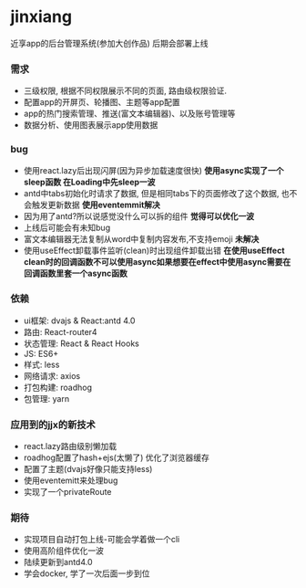 # jinxiang
近享app的后台管理系统(参加大创作品) 后期会部署上线  
### 需求
* 三级权限, 根据不同权限展示不同的页面, 路由级权限验证.
* 配置app的开屏页、轮播图、主题等app配置
* app的热门搜索管理、推送(富文本编辑器)、以及账号管理等
* 数据分析、使用图表展示app使用数据
### bug 
* 使用react.lazy后出现闪屏(因为异步加载速度很快)  **使用async实现了一个sleep函数 在Loading中先sleep一波**
* antd中tabs初始化时请求了数据, 但是相同tabs下的页面修改了这个数据, 也不会触发更新数据  **使用eventemmit解决**
* 因为用了antd?所以说感觉没什么可以拆的组件  **觉得可以优化一波**
* 上线后可能会有未知bug
* 富文本编辑器无法复制从word中复制内容发布,不支持emoji  **未解决**
* 使用useEffect卸载事件监听(clean)时出现组件卸载出错  **在使用useEffect clean时的回调函数不可以使用async如果想要在effect中使用async需要在回调函数里套一个async函数**

### 依赖
* ui框架: dvajs & React:antd 4.0
* 路由: React-router4
* 状态管理: React & React Hooks
* JS: ES6+
* 样式: less
* 网络请求: axios
* 打包构建: roadhog
* 包管理: yarn

### 应用到的jjx的新技术
* react.lazy路由级别懒加载
* roadhog配置了hash+ejs(太懒了) 优化了浏览器缓存
* 配置了主题(dvajs好像只能支持less)
* 使用eventemitt来处理bug
* 实现了一个privateRoute

### 期待
* 实现项目自动打包上线-可能会学着做一个cli
* 使用高阶组件优化一波
* 陆续更新到antd4.0
* 学会docker, 学了一次后面一步到位




